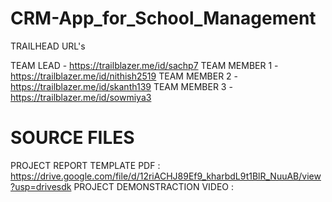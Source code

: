 # CRM-App_for_School_Management
  
  TRAILHEAD URL's
  
   TEAM LEAD    - https://trailblazer.me/id/sachp7
  TEAM MEMBER 1 - https://trailblazer.me/id/nithish2519
  TEAM MEMBER 2 - https://trailblazer.me/id/skanth139
  TEAM MEMBER 3 - https://trailblazer.me/id/sowmiya3
 
# SOURCE FILES

   PROJECT REPORT TEMPLATE PDF  : https://drive.google.com/file/d/12riACHJ89Ef9_kharbdL9t1BlR_NuuAB/view?usp=drivesdk
   PROJECT DEMONSTRACTION VIDEO :
